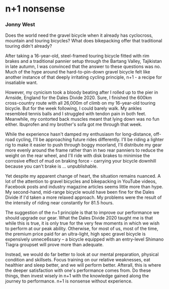 # n+1 nonsense
### Jonny West

Does the world need the gravel bicycle when it already has cyclocross, mountain and touring bicycles? What does bikepacking offer that traditional touring didn't already?

After taking a 16-year-old, steel-framed touring bicycle fitted with rim brakes and a traditional pannier setup through the Bartang Valley, Tajikistan in late autumn, I was convinced that the answer to these questions was no. Much of the hype around the hard-to-pin-down gravel bicycle felt like another instance of that deeply irritating cycling principle, n+1 - a recipe for insatiable want.

However, my cynicism took a bloody beating after I rolled up to the pier in Arnside, England for the Dales Divide 2020. Sure, I finished the 600km cross-country route with all 26,000m of climb on my 16-year-old touring bicycle. But for the week following, I could barely walk. My ankles resembled tennis balls and I struggled with tendon pain in both feet. Meanwhile, my contorted back muscles meant that lying down was no fun either. Ibuprofen and my brother's sofa got me through that week.

While the experience hasn't damped my enthusiasm for long-distance, off-road cycling, I'll be approaching future rides differently. I'll be riding a lighter rig to make it easier to push through boggy moorland, I'll distribute my gear more evenly around the frame rather than in two rear panniers to reduce the weight on the rear wheel, and I'll ride with disk brakes to minimise the corrosive effect of mud on braking force - carrying your bicycle downhill because you can't brake is … unpublishable.

Yet despite my apparent change of heart, the situation remains nuanced. A lot of the attention to gravel bicycles and bikepacking in YouTube videos, Facebook posts and industry magazine articles seems little more than hype. My second-hand, mid-range bicycle would have been fine for the Dales Divide if I'd taken a more relaxed approach. My problems were the result of the intensity of riding near constantly for 81.5 hours.

The suggestion of the n+1 principle is that to improve our performance we should upgrade our gear. What the Dales Divide 2020 taught me is that while this is true, it is only true for the very few moments in which we wish to perform at our peak ability. Otherwise, for most of us, most of the time, the premium price paid for an ultra-light, high spec gravel bicycle is expensively unnece6ssary – a bicycle equipped with an entry-level Shimano Tiagra groupset will prove more than adequate.

Instead, we would do far better to look at our mental preparation, physical condition and skillsets. Focus training on our relative weaknesses, eat healthier and sleep better, and we will perform better. Afterall, this is where the deeper satisfaction with one's performance comes from. Do these things, then invest wisely in n+1 with the knowledge gained along the journey to performance. n+1 is nonsense without experience.
